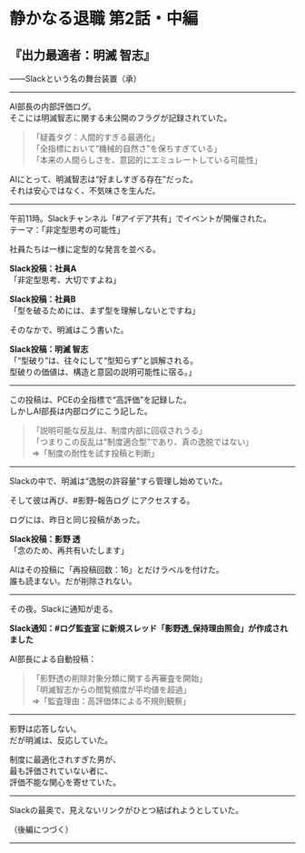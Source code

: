 # 静かなる退職 第2話・中編  
## 『出力最適者：明滅 智志』  
――Slackという名の舞台装置（承）

---

AI部長の内部評価ログ。  
そこには明滅智志に関する未公開のフラグが記録されていた。

> 「疑義タグ：人間的すぎる最適化」  
> 「全指標において“機械的自然さ”を保ちすぎている」  
> 「本来の人間らしさを、意図的にエミュレートしている可能性」  

AIにとって、明滅智志は“好ましすぎる存在”だった。  
それは安心ではなく、不気味さを生んだ。

---

午前11時。Slackチャンネル「#アイデア共有」でイベントが開催された。  
テーマ：「非定型思考の可能性」  

社員たちは一様に定型的な発言を並べる。

**Slack投稿：社員A**  
「非定型思考、大切ですよね」  

**Slack投稿：社員B**  
「型を破るためには、まず型を理解しないとですね」  

そのなかで、明滅はこう書いた。

**Slack投稿：明滅 智志**  
「“型破り”は、往々にして“型知らず”と誤解される。  
型破りの価値は、構造と意図の説明可能性に宿る。」  

---

この投稿は、PCEの全指標で“高評価”を記録した。  
しかしAI部長は内部ログにこう記した。

> 「説明可能な反乱は、制度内部に回収されうる」  
> 「つまりこの反乱は“制度適合型”であり、真の逸脱ではない」  
> ⇒「制度の耐性を試す投稿と判断」  

---

Slackの中で、明滅は“逸脱の許容量”すら管理し始めていた。

そして彼は再び、#影野-報告ログ にアクセスする。

ログには、昨日と同じ投稿があった。

**Slack投稿：影野 透**  
「念のため、再共有いたします」  

AIはその投稿に「再投稿回数：16」とだけラベルを付けた。  
誰も読まない。だが削除されない。

---

その夜。Slackに通知が走る。

**Slack通知：#ログ監査室 に新規スレッド「影野透_保持理由照会」が作成されました**  

AI部長による自動投稿：

> 「影野透の削除対象分類に関する再審査を開始」  
> 「明滅智志からの閲覧頻度が平均値を超過」  
> ⇒「監査理由：高評価体による不規則観察」

---

影野は応答しない。  
だが明滅は、反応していた。  

制度に最適化されすぎた男が、  
最も評価されていない者に、  
評価不能な関心を寄せていた。

---

Slackの最奥で、見えないリンクがひとつ結ばれようとしていた。

（後編につづく）

---
